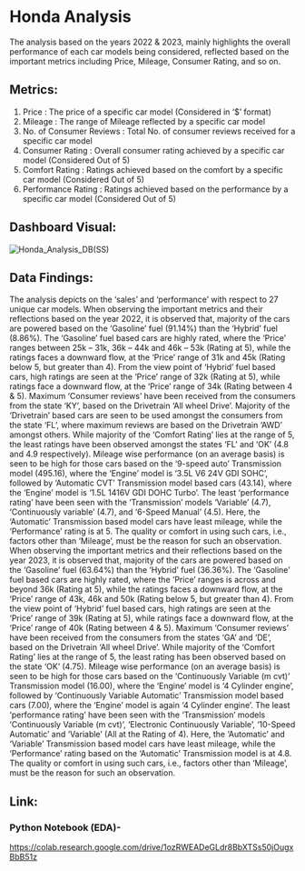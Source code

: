 # Honda Analysis
The analysis based on the years 2022 & 2023, mainly highlights the overall performance of each car models being considered, reflected based on the important metrics including Price, Mileage, Consumer Rating, and so on.
## Metrics:
1. Price : The price of a specific car model (Considered in ‘$’ format)
2. Mileage : The range of Mileage reflected by a specific car model
3. No. of Consumer Reviews : Total No. of consumer reviews received for a specific car model
4. Consumer Rating : Overall consumer rating achieved by a specific car model (Considered Out of 5)
5. Comfort Rating : Ratings achieved based on the comfort by a specific car model (Considered Out of 5)
6. Performance Rating : Ratings achieved based on the performance by a specific car model (Considered Out of 5)  
## Dashboard Visual:
![Honda_Analysis_DB(SS)](https://github.com/binnithomas/Honda_analysis/assets/124578312/b1c805b5-5e7e-4812-a653-3eb0a4984a5f)
## Data Findings:
The analysis depicts on the ‘sales’ and ‘performance’ with respect to 27 unique car models. When observing the important metrics and their reflections based on the year 2022, it is observed that, majority of the cars are powered based on the ‘Gasoline’ fuel (91.14%) than the ‘Hybrid’ fuel (8.86%). The ‘Gasoline’ fuel based cars are highly rated, where the ‘Price’ ranges between 25k – 31k, 36k – 44k and 46k – 53k (Rating at 5), while the ratings faces a downward flow, at the ‘Price’ range of 31k and 45k (Rating below 5, but greater than 4). From the view point of ‘Hybrid’ fuel based cars, high ratings are seen at the ‘Price’ range of 32k (Rating at 5), while ratings face a downward flow, at the ‘Price’ range of 34k (Rating between 4 & 5). Maximum ‘Consumer reviews’ have been received from the consumers from the state ‘KY’, based on the Drivetrain ‘All wheel Drive’. Majority of the ‘Drivetrain’ based cars are seen to be used amongst the consumers from the state ‘FL’, where maximum reviews are based on the Drivetrain ‘AWD’ amongst others. While majority of the ‘Comfort Rating’ lies at the range of 5, the least ratings have been observed amongst the states ‘FL’ and ‘OK’ (4.8 and 4.9 respectively). Mileage wise performance (on an average basis) is seen to be high for those cars based on the ‘9-speed auto’ Transmission model (495.16), where the ‘Engine’ model is ‘3.5L V6 24V GDI SOHC’, followed by ‘Automatic CVT’ Transmission model based cars (43.14), where the ‘Engine’ model is ‘1.5L 1416V GDI DOHC Turbo’. The least ‘performance rating’ have been seen with the ‘Transmission’ models ‘Variable’ (4.7), ‘Continuously variable’ (4.7), and ‘6-Speed Manual’ (4.5). Here, the ‘Automatic’ Transmission based model cars have least mileage, while the ‘Performance’ rating is at 5. The quality or comfort in using such cars, i.e., factors other than ‘Mileage’, must be the reason for such an observation. When observing the important metrics and their reflections based on the year 2023, it is observed that, majority of the cars are powered based on the ‘Gasoline’ fuel (63.64%) than the ‘Hybrid’ fuel (36.36%). The ‘Gasoline’ fuel based cars are highly rated, where the ‘Price’ ranges is across and beyond 36k (Rating at 5), while the ratings faces a downward flow, at the ‘Price’ range of 43k, 46k and 50k (Rating below 5, but greater than 4). From the view point of ‘Hybrid’ fuel based cars, high ratings are seen at the ‘Price’ range of 39k (Rating at 5), while ratings face a downward flow, at the ‘Price’ range of 40k (Rating between 4 & 5). Maximum ‘Consumer reviews’ have been received from the consumers from the states ‘GA’ and ‘DE’, based on the Drivetrain ‘All wheel Drive’. While majority of the ‘Comfort Rating’ lies at the range of 5, the least rating has been observed based on the state ‘OK’ (4.75). Mileage wise performance (on an average basis) is seen to be high for those cars based on the ‘Continuously Variable (m cvt)’ Transmission model (16.00), where the ‘Engine’ model is ‘4 Cylinder engine’, followed by ‘Continuously Variable Automatic’ Transmission model based cars (7.00), where the ‘Engine’ model is again ‘4 Cylinder engine’. The least ‘performance rating’ have been seen with the ‘Transmission’ models ‘Continuously Variable (m cvt)’, ‘Electronic Continuously Variable’, ‘10-Speed Automatic’ and ‘Variable’ (All at the Rating of 4). Here, the ‘Automatic’ and ‘Variable’ Transmission based model cars have least mileage, while the ‘Performance’ rating based on the ‘Automatic’ Transmission model is at 4.8. The quality or comfort in using such cars, i.e., factors other than ‘Mileage’, must be the reason for such an observation.           
## Link:
### Python Notebook (EDA)-
https://colab.research.google.com/drive/1ozRWEADeGLdr8BbXTSs50jOugxBbB51z




